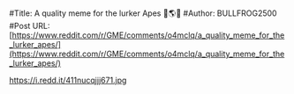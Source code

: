 #Title: A quality meme for the lurker Apes 🦍🌎🦍
#Author: BULLFROG2500
#Post URL: [https://www.reddit.com/r/GME/comments/o4mclq/a_quality_meme_for_the_lurker_apes/](https://www.reddit.com/r/GME/comments/o4mclq/a_quality_meme_for_the_lurker_apes/)


https://i.redd.it/411nucqjjj671.jpg